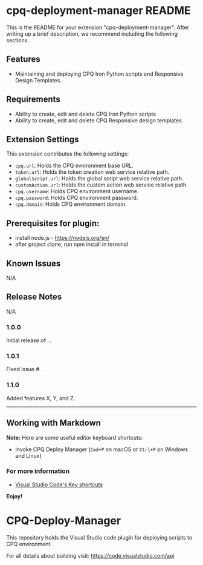 # cpq-deployment-manager README

This is the README for your extension "cpq-deployment-manager". After writing up a brief description, we recommend including the following sections.

## Features

- Maintaining and deploying CPQ Iron Python scripts and Responsive Design Templates.

## Requirements

- Ability to create, edit and delete CPQ Iron Python scripts
- Ability to create, edit and delete CPQ Responsive design templates

## Extension Settings

This extension contributes the following settings:

* `cpq.url`: Holds the CPQ evnironment base URL.
* `token.url`: Holds the token creation web service relative path.
* `globalScript.url`: Holds the global script web service relative path.
* `customAction.url`: Holds the custom action web service relative path.
* `cpq.username`: Holds CPQ environment username.
* `cpq.password`: Holds CPQ environment password.
* `cpq.domain`: Holds CPQ environment domain.

## Prerequisites for plugin:

- install node.js - https://nodejs.org/en/
- after project clone, run npm install in terminal

## Known Issues

N/A

## Release Notes

N/A

### 1.0.0

Initial release of ...

### 1.0.1

Fixed issue #.

### 1.1.0

Added features X, Y, and Z.

-----------------------------------------------------------------------------------------------------------

## Working with Markdown

**Note:** 
Here are some useful editor keyboard shortcuts:
* Invoke CPQ Deploy Manager (`Cmd+P` on macOS or `Ctrl+P` on Windows and Linux)

### For more information

* [Visual Studio Code's Key shortcuts](https://docs.microsoft.com/en-us/visualstudio/ide/default-keyboard-shortcuts-in-visual-studio?view=vs-2019)

**Enjoy!**
# CPQ-Deploy-Manager
This repository holds the Visual Studio code plugin for deploying scripts to CPQ environment.

For all details about building visit: https://code.visualstudio.com/api
